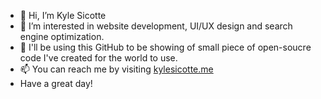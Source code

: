- 👋 Hi, I’m Kyle Sicotte
- 👀 I’m interested in website development, UI/UX design and search engine optimization.
- 🌱 I'll be using this GitHub to be showing of small piece of open-soucre code I've created for the world to use.
- 📫 You can reach me by visiting <a href="https://kylesicotte.me">kylesicotte.me</a>
- Have a great day!
